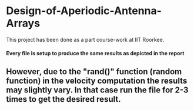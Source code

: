 # Design-of-Aperiodic-Antenna-Arrays
This project has been done as a part course-work at IIT Roorkee.
#### Every file is setup to produce the same results as depicted in the report
## However, due to the "rand()" function (random function) in the velocity computation the results may slightly vary. In that case run the file for 2-3 times to get the desired result.
